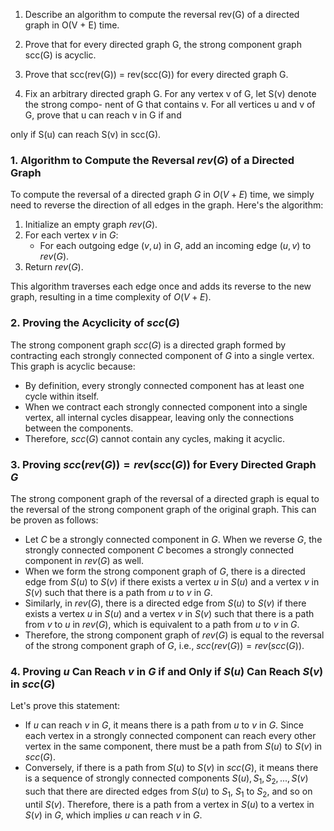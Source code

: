 1. Describe an algorithm to compute the reversal rev(G) of a directed graph in O(V + E) time.
2. Prove that for every directed graph G, the strong component graph scc(G) is acyclic.
3. Prove that scc(rev(G)) = rev(scc(G)) for every directed graph G.

4. Fix an arbitrary directed graph G. For any vertex v of G, let S(v) denote the strong compo-
nent of G that contains v. For all vertices u and v of G, prove that u can reach v in G if and

only if S(u) can reach S(v) in scc(G).
 

 ### 1. Algorithm to Compute the Reversal $rev(G)$ of a Directed Graph

To compute the reversal of a directed graph $G$ in $O(V + E)$ time, we simply need to reverse the direction of all edges in the graph. Here's the algorithm:

1. Initialize an empty graph $rev(G)$.
2. For each vertex $v$ in $G$:
   - For each outgoing edge $(v, u)$ in $G$, add an incoming edge $(u, v)$ to $rev(G)$.
3. Return $rev(G)$.

This algorithm traverses each edge once and adds its reverse to the new graph, resulting in a time complexity of $O(V+E)$.

### 2. Proving the Acyclicity of $scc(G)$

The strong component graph $scc(G)$ is a directed graph formed by contracting each strongly connected component of $G$ into a single vertex. This graph is acyclic because:

- By definition, every strongly connected component has at least one cycle within itself.
- When we contract each strongly connected component into a single vertex, all internal cycles disappear, leaving only the connections between the components.
- Therefore, $scc(G)$ cannot contain any cycles, making it acyclic.

### 3. Proving $scc(rev(G)) = rev(scc(G))$ for Every Directed Graph $G$

The strong component graph of the reversal of a directed graph is equal to the reversal of the strong component graph of the original graph. This can be proven as follows:

- Let $C$ be a strongly connected component in $G$. When we reverse $G$, the strongly connected component $C$ becomes a strongly connected component in $rev(G)$ as well.
- When we form the strong component graph of $G$, there is a directed edge from $S(u)$ to $S(v)$ if there exists a vertex $u$ in $S(u)$ and a vertex $v$ in $S(v)$ such that there is a path from $u$ to $v$ in $G$.
- Similarly, in $rev(G)$, there is a directed edge from $S(u)$ to $S(v)$ if there exists a vertex $u$ in $S(u)$ and a vertex $v$ in $S(v)$ such that there is a path from $v$ to $u$ in $rev(G)$, which is equivalent to a path from $u$ to $v$ in $G$.
- Therefore, the strong component graph of $rev(G)$ is equal to the reversal of the strong component graph of $G$, i.e., $scc(rev(G)) = rev(scc(G))$.

### 4. Proving $u$ Can Reach $v$ in $G$ if and Only if $S(u)$ Can Reach $S(v)$ in $scc(G)$

Let's prove this statement:

- If $u$ can reach $v$ in $G$, it means there is a path from $u$ to $v$ in $G$. Since each vertex in a strongly connected component can reach every other vertex in the same component, there must be a path from $S(u)$ to $S(v)$ in $scc(G)$.
- Conversely, if there is a path from $S(u)$ to $S(v)$ in $scc(G)$, it means there is a sequence of strongly connected components $S(u), S_1, S_2, ..., S(v)$ such that there are directed edges from $S(u)$ to $S_1$, $S_1$ to $S_2$, and so on until $S(v)$. Therefore, there is a path from a vertex in $S(u)$ to a vertex in $S(v)$ in $G$, which implies $u$ can reach $v$ in $G$.
